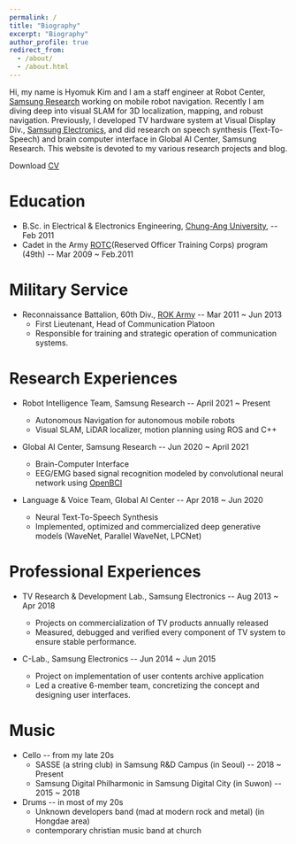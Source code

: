 ```yaml
---
permalink: /
title: "Biography"
excerpt: "Biography"
author_profile: true
redirect_from: 
  - /about/
  - /about.html
---
```


Hi, my name is Hyomuk Kim and I am a staff engineer at Robot Center, [Samsung Research](https://research.samsung.com)
working on mobile robot navigation. Recently I am diving deep into visual SLAM
for 3D localization, mapping, and robust navigation. Previously, I developed TV hardware system
at Visual Display Div., [Samsung Electronics](https://www.samsung.com), and did research on speech synthesis (Text-To-Speech)
and brain computer interface in Global AI Center, Samsung Research.
This website is devoted to my various research projects and blog.

Download [CV](https://hyomuk-kim.github.io/files/cv_hyomuk-kim.pdf)

Education
======
* B.Sc. in Electrical & Electronics Engineering, [Chung-Ang University](https://www.cau.ac.kr), -- Feb 2011
* Cadet in the Army [ROTC](https://www.armyofficer.mil.kr:460/)(Reserved Officer Training Corps) program (49th) -- Mar 2009 ~ Feb.2011

Military Service
=====
* Reconnaissance Battalion, 60th Div., [ROK Army](https://www.army.mil.kr) -- Mar 2011 ~ Jun 2013
  * First Lieutenant, Head of Communication Platoon
  * Responsible for training and strategic operation of communication systems.

Research Experiences
======
* Robot Intelligence Team, Samsung Research -- April 2021 ~ Present
  * Autonomous Navigation for autonomous mobile robots
  * Visual SLAM, LiDAR localizer, motion planning using ROS and C++

* Global AI Center, Samsung Research -- Jun 2020 ~ April 2021
  * Brain-Computer Interface
  * EEG/EMG based signal recognition modeled by convolutional neural network using [OpenBCI](https://openbci.com/)

* Language & Voice Team, Global AI Center -- Apr 2018 ~ Jun 2020
   * Neural Text-To-Speech Synthesis
   * Implemented, optimized and commercialized deep generative models (WaveNet, Parallel WaveNet, LPCNet)

Professional Experiences
======
* TV Research & Development Lab., Samsung Electronics -- Aug 2013 ~ Apr 2018
  * Projects on commercialization of TV products annually released
  * Measured, debugged and verified every component of TV system to ensure stable performance.

* C-Lab., Samsung Electronics -- Jun 2014 ~ Jun 2015
  * Project on implementation of user contents archive application
  * Led a creative 6-member team, concretizing the concept and designing user interfaces.

Music
======
* Cello -- from my late 20s
  * SASSE (a string club) in Samsung R&D Campus (in Seoul) -- 2018 ~ Present
  * Samsung Digital Philharmonic in Samsung Digital City (in Suwon) -- 2015 ~ 2018
* Drums -- in most of my 20s
  * Unknown developers band (mad at modern rock and metal) (in Hongdae area) 
  * contemporary christian music band at church


